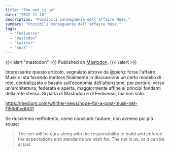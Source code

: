 ```yaml
---
title: "The net is us"
date: "2022-11-10"
description: "Possibili conseguenze dell'affaire Musk."
summary: "Possibili conseguenze dell'affaire Musk."
tags: 
  - "fediverso"
  - "mastodon"
  - "twitter"
  - "musk"
---
```


{{< alert "mastodon" >}}
Published on [Mastodon](https://mastodon.uno/@lucamondini/109319796059331687).
{{< /alert >}}

Interessante questo articolo, segnalato altrove da @pierg: forse l'affaire Musk ci sta facendo mettere finalmente in discussione un certo modello di rete, centralizzato e basato sull'economia dell'attenzione, per portarci verso un'architettura, federata e aperta, maggiormente affine ai principi fondanti della rete stessa. Si parla di Mastodon e di Fediverso, ma non solo.

https://medium.com/whither-news/hope-for-a-post-musk-net-f156d0cdf431

Se riusciremo nell'intento, come conclude l'autore, non avremo poi più scuse:
> The net will be ours along with the responsibility to build and enforce the expectations and standards we wish for. The net is us, or it can be at last.